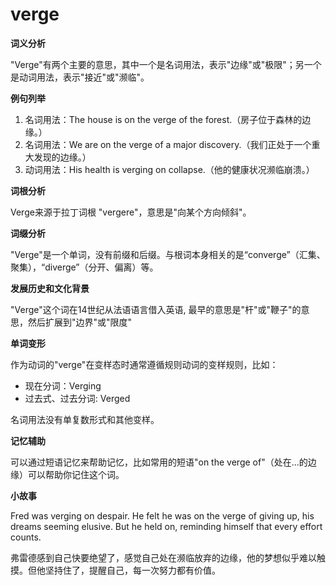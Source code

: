 # verge

**词义分析**

  

"Verge"有两个主要的意思，其中一个是名词用法，表示"边缘"或"极限"；另一个是动词用法，表示"接近"或"濒临"。

  

**例句列举**

  

1.  名词用法：The house is on the verge of the forest.（房子位于森林的边缘。）
2.  名词用法：We are on the verge of a major discovery.（我们正处于一个重大发现的边缘。）
3.  动词用法：His health is verging on collapse.（他的健康状况濒临崩溃。）

  

**词根分析**

  

Verge来源于拉丁词根 "vergere"，意思是"向某个方向倾斜"。

  

**词缀分析**

  

"Verge"是一个单词，没有前缀和后缀。与根词本身相关的是“converge”（汇集、聚集），“diverge”（分开、偏离）等。

  

**发展历史和文化背景**

  

"Verge"这个词在14世纪从法语语言借入英语, 最早的意思是"杆"或"鞭子"的意思，然后扩展到"边界"或"限度"

  

**单词变形**

  

作为动词的"verge"在变样态时通常遵循规则动词的变样规则，比如：

  

*   现在分词：Verging
*   过去式、过去分词: Verged

  

名词用法没有单复数形式和其他变样。

  

**记忆辅助**

  

可以通过短语记忆来帮助记忆，比如常用的短语"on the verge of"（处在...的边缘）可以帮助你记住这个词。

  

**小故事**

  

Fred was verging on despair. He felt he was on the verge of giving up, his dreams seeming elusive. But he held on, reminding himself that every effort counts.

  

弗雷德感到自己快要绝望了，感觉自己处在濒临放弃的边缘，他的梦想似乎难以触摸。但他坚持住了，提醒自己，每一次努力都有价值。
